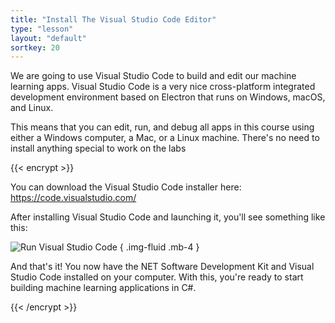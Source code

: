 ```yaml
---
title: "Install The Visual Studio Code Editor"
type: "lesson"
layout: "default"
sortkey: 20
---
```


We are going to use Visual Studio Code to build and edit our machine learning apps. Visual Studio Code is a very nice cross-platform integrated development environment based on Electron that runs on Windows, macOS, and Linux.

This means that you can edit, run, and debug all apps in this course using either a Windows computer, a Mac, or a Linux machine. There's no need to install anything special to work on the labs

{{< encrypt >}}

You can download the Visual Studio Code installer here:
https://code.visualstudio.com/

After installing Visual Studio Code and launching it, you'll see something like this:

![Run Visual Studio Code](../img/run-vscode.jpg)
{ .img-fluid .mb-4 }

And that's it! You now have the NET Software Development Kit and Visual Studio Code installed on your computer. With this, you're ready to start building machine learning applications in C#. 

{{< /encrypt >}}
